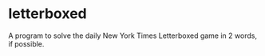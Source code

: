 # letterboxed
A program to solve the daily New York Times Letterboxed game in 2 words, if possible.
